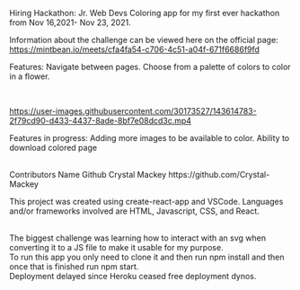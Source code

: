 Hiring Hackathon: Jr. Web Devs
Coloring app for my first ever hackathon from Nov 16,2021- Nov 23, 2021.



Information about the challenge can be viewed here on the official page: https://mintbean.io/meets/cfa4fa54-c706-4c51-a04f-671f6686f9fd


Features:
Navigate between pages.
Choose from a palette of colors to color in a flower.

<br/>

https://user-images.githubusercontent.com/30173527/143614783-2f79cd90-d433-4437-8ade-8bf7e08dcd3c.mp4



Features in progress:
Adding more images to be available to color.
Ability to download colored page

<br/>
Contributors
Name	        Github
Crystal Mackey	https://github.com/Crystal-Mackey

<br/>

This project was created using create-react-app and VSCode. Languages and/or frameworks involved are HTML, Javascript, CSS, and React.

<br/>
The biggest challenge was learning how to interact with an svg when converting it to a JS file to make it usable for my purpose.

<br/>
To run this app you only need to clone it and then run npm install and then once that is finished run npm start.

<br/>
Deployment delayed since Heroku ceased free deployment dynos.
